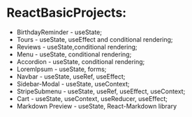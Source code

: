 # ReactBasicProjects:

- BirthdayReminder - useState; 
- Tours - useState, useEffect and conditional rendering;
- Reviews - useState,conditional rendering;
- Menu - useState, conditional rendering;
- Accordion - useState, conditional rendering;
- LoremIpsum - useState, forms;
- Navbar - useState, useRef, useEffect;
- Sidebar-Modal - useState, useContext;
- StripeSubmenu - useState, useRef, useEffect, useContext;
- Cart - useState, useContext, useReducer, useEffect;
- Markdown Preview - useState, React-Markdown library












